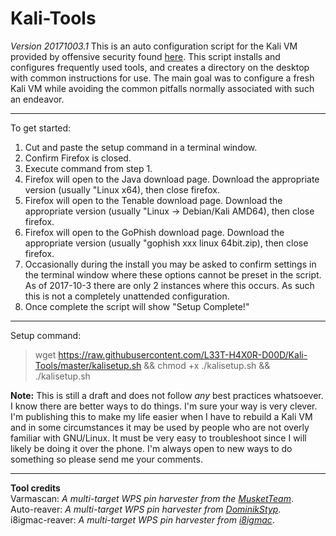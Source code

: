 Kali-Tools
=
*Version 20171003.1*
This is an auto configuration script for the Kali VM provided by offensive security found [here](https://www.offensive-security.com/kali-linux-vmware-virtualbox-image-download/). This script installs and configures frequently used tools, and creates a directory on the desktop with common instructions for use. The main goal was to configure a fresh Kali VM while avoiding the common pitfalls normally associated with such an endeavor.


----------
To get started:

 1. Cut and paste the setup command in a terminal window.
 2. Confirm Firefox is closed.
 3. Execute command from step 1.
 4. Firefox will open to the Java download page.  Download the appropriate version (usually "Linux x64), then close firefox.
 5. Firefox will open to the Tenable download page.  Download the appropriate version (usually "Linux -> Debian/Kali AMD64), then close firefox.
 6. Firefox will open to the GoPhish download page.  Download the appropriate version (usually "gophish xxx linux 64bit.zip), then close firefox.
 7. Occasionally during the install you may be asked to confirm settings in the terminal window where these options cannot be preset in the script.  As of 2017-10-3 there are only 2 instances where this occurs.  As such this is not a completely unattended configuration.
 8. Once complete the script will show "Setup Complete!"

----------


Setup command:
>wget https://raw.githubusercontent.com/L33T-H4X0R-D00D/Kali-Tools/master/kalisetup.sh && chmod +x ./kalisetup.sh && ./kalisetup.sh


**Note:** This is still a draft and does not follow *any* best practices whatsoever. I know there are better ways to do things.  I'm sure your way is very clever.  I'm publishing this to make my life easier when I have to rebuild a Kali VM and in some circumstances it may be used by people who are not overly familiar with GNU/Linux.  It must be very easy to troubleshoot since I will likely be doing it over the phone.  I'm always open to new ways to do something so please send me your comments.


----------
**Tool credits**    
Varmascan: *A multi-target WPS pin harvester from the [MusketTeam](https://github.com/musket33/varmacscan)*.    
Auto-reaver: *A multi-target WPS pin harvester from [DominikStyp](https://github.com/DominikStyp/auto-reaver)*.    
i8igmac-reaver: *A multi-target WPS pin harvester from [i8igmac](https://forums.hak5.org/topic/34617-how-to-reaver-dropbox-raspberry-pi/)*.    